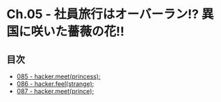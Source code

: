 # Ch.05 - 社員旅行はオーバーラン!? 異国に咲いた薔薇の花!!



## 目次

* [085 - hacker.meet(princess);](085.txt)
* [086 - hacker.feel(strange);](086.txt)
* [087 - hacker.meet(prince);](087.txt)
